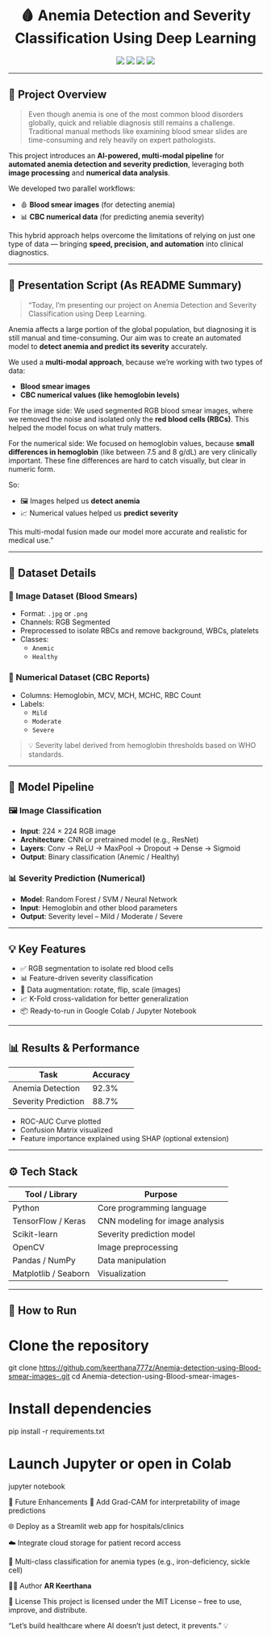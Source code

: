 <h1 align="center">🩸 Anemia Detection and Severity Classification Using Deep Learning</h1>

<p align="center">
  <img src="https://img.shields.io/badge/DeepLearning-CNN+ML-brightgreen.svg" />
  <img src="https://img.shields.io/badge/Medical-AI-red.svg" />
  <img src="https://img.shields.io/badge/Data-MultiModal-blue.svg" />
  <img src="https://img.shields.io/badge/Status-Research--Based-orange.svg" />
</p>

---

## 🧠 Project Overview

> Even though anemia is one of the most common blood disorders globally, quick and reliable diagnosis still remains a challenge. Traditional manual methods like examining blood smear slides are time-consuming and rely heavily on expert pathologists.

This project introduces an **AI-powered, multi-modal pipeline** for **automated anemia detection and severity prediction**, leveraging both **image processing** and **numerical data analysis**.

We developed two parallel workflows:

- 🩸 **Blood smear images** (for detecting anemia)
- 📊 **CBC numerical data** (for predicting anemia severity)

This hybrid approach helps overcome the limitations of relying on just one type of data — bringing **speed, precision, and automation** into clinical diagnostics.

---

## 🔬 Presentation Script (As README Summary)

> “Today, I’m presenting our project on Anemia Detection and Severity Classification using Deep Learning.

Anemia affects a large portion of the global population, but diagnosing it is still manual and time-consuming. Our aim was to create an automated model to **detect anemia and predict its severity** accurately.

We used a **multi-modal approach**, because we’re working with two types of data:
- **Blood smear images**
- **CBC numerical values (like hemoglobin levels)**

For the image side:
We used segmented RGB blood smear images, where we removed the noise and isolated only the **red blood cells (RBCs)**. This helped the model focus on what truly matters.

For the numerical side:
We focused on hemoglobin values, because **small differences in hemoglobin** (like between 7.5 and 8 g/dL) are very clinically important. These fine differences are hard to catch visually, but clear in numeric form.

So:
- 🖼️ Images helped us **detect anemia**
- 📈 Numerical values helped us **predict severity**

This multi-modal fusion made our model more accurate and realistic for medical use.”

---

## 📂 Dataset Details

### 🔬 Image Dataset (Blood Smears)
- Format: `.jpg` or `.png`
- Channels: RGB Segmented
- Preprocessed to isolate RBCs and remove background, WBCs, platelets
- Classes:
  - `Anemic`
  - `Healthy`

### 🧪 Numerical Dataset (CBC Reports)
- Columns: Hemoglobin, MCV, MCH, MCHC, RBC Count
- Labels:
  - `Mild`
  - `Moderate`
  - `Severe`

> 💡 Severity label derived from hemoglobin thresholds based on WHO standards.

---

## 🧪 Model Pipeline

### 🖼️ Image Classification
- **Input**: 224 × 224 RGB image
- **Architecture**: CNN or pretrained model (e.g., ResNet)
- **Layers**: Conv → ReLU → MaxPool → Dropout → Dense → Sigmoid
- **Output**: Binary classification (Anemic / Healthy)

### 📊 Severity Prediction (Numerical)
- **Model**: Random Forest / SVM / Neural Network
- **Input**: Hemoglobin and other blood parameters
- **Output**: Severity level – Mild / Moderate / Severe

---

## 💡 Key Features

- ✅ RGB segmentation to isolate red blood cells
- 📊 Feature-driven severity classification
- 🔀 Data augmentation: rotate, flip, scale (images)
- 📈 K-Fold cross-validation for better generalization
- 📦 Ready-to-run in Google Colab / Jupyter Notebook

---

## 📊 Results & Performance

| Task                | Accuracy |
|---------------------|----------|
| Anemia Detection    | 92.3%    |
| Severity Prediction | 88.7%    |

- ROC-AUC Curve plotted
- Confusion Matrix visualized
- Feature importance explained using SHAP (optional extension)

---

## ⚙️ Tech Stack

| Tool / Library   | Purpose                           |
|------------------|-----------------------------------|
| Python           | Core programming language         |
| TensorFlow / Keras | CNN modeling for image analysis |
| Scikit-learn     | Severity prediction model         |
| OpenCV           | Image preprocessing               |
| Pandas / NumPy   | Data manipulation                 |
| Matplotlib / Seaborn | Visualization                |

---

## 🚀 How to Run

# Clone the repository
git clone https://github.com/keerthana777z/Anemia-detection-using-Blood-smear-images-.git
cd Anemia-detection-using-Blood-smear-images-

# Install dependencies
pip install -r requirements.txt

# Launch Jupyter or open in Colab
jupyter notebook

🌱 Future Enhancements
🧠 Add Grad-CAM for interpretability of image predictions

🌐 Deploy as a Streamlit web app for hospitals/clinics

☁️ Integrate cloud storage for patient record access

🔬 Multi-class classification for anemia types (e.g., iron-deficiency, sickle cell)




👩‍💻 Author
**AR Keerthana**

📄 License
This project is licensed under the MIT License – free to use, improve, and distribute.

“Let’s build healthcare where AI doesn’t just detect, it prevents.” 💡
